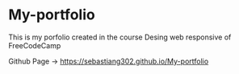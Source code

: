 # My-portfolio
This is my porfolio created in the course Desing web responsive of FreeCodeCamp

Github Page -> https://sebastiang302.github.io/My-portfolio
